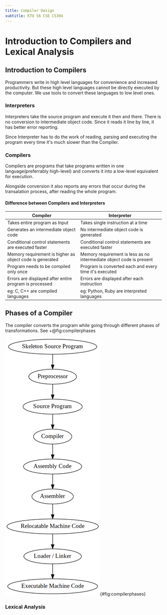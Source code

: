 ```yaml
---
title: Compiler Design
subtitle: KTU S6 CSE CS304
---
```


# Introduction to Compilers and Lexical Analysis

## Introduction to Compilers
Programmers write in high level languages for convenience and increased productivity. But these high level languages cannot be directly executed by the computer. We use tools to convert these languages to low level ones.

### Interpreters
Interpreters take the source program and execute it then and there. There is no conversion to intermediate object code. Since it reads it line by line, it has better error reporting.

Since Interpreter has to do the work of reading, parsing and executing the program every time it's much slower than the Compiler.

### Compilers
Compilers are programs that take programs written in one language(preferrably high-level) and converts it into a low-level equivalent for execution.

Alongside conversion it also reports any errors that occur during the transalation process, after reading the whole program.

#### Difference between Compilers and Interpreters
| Compiler                                                 | Interpreter                                                          |
|----------------------------------------------------------|----------------------------------------------------------------------|
| Takes entire program as Input                            | Takes single instruction at a time                                   |
| Generates an intermediate object code                    | No intermediate object code is generated                             |
| Conditional control statements are executed faster       | Conditional control statements are executed faster                   |
| Memory requirement is higher as object code is generated | Memory requirement is less as no intermediate object code is present |
| Program needs to be compiled only once                   | Program is converted each and every time it's executed               |
| Errors are displayed after entire program is processed   | Errors are displayed after each instruction                          |
| eg: C, C++ are compiled languages                        | eg: Python, Ruby are interpreted languages                           |

## Phases of a Compiler
The compiler converts the program while going through different phases of transformations. See +@fig:compilerphases

![Phases of Compiler](CSE/S6/graphs/cs304_compilerphases.png){#fig:compilerphases}

### Lexical Analysis
